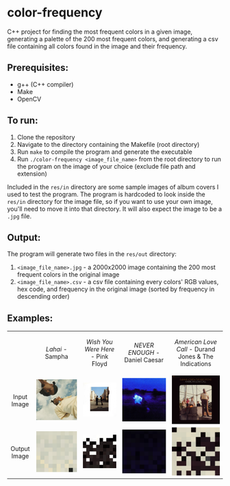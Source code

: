 # color-frequency
C++ project for finding the most frequent colors in a given image, generating a palette of the 200 most frequent colors, and generating a csv file containing all colors found in the image and their frequency.

## Prerequisites:
- g++ (C++ compiler)
- Make
- OpenCV

## To run:
1. Clone the repository
2. Navigate to the directory containing the Makefile (root directory)
3. Run `make` to compile the program and generate the executable
4. Run `./color-frequency <image_file_name>` from the root directory to run the program on the image of your choice (exclude file path and extension)

Included in the `res/in` directory are some sample images of album covers I used to test the program. The program is hardcoded to look inside the `res/in` directory for the image file, so if you want to use your own image, you'll need to move it into that directory. It will also expect the image to be a `.jpg` file.

## Output:
The program will generate two files in the `res/out` directory:
1. `<image_file_name>.jpg` - a 2000x2000 image containing the 200 most frequent colors in the original image
2. `<image_file_name>.csv` - a csv file containing every colors' RGB values, hex code, and frequency in the original image (sorted by frequency in descending order)

## Examples:
<table>
  <tr>
    <td></td>
    <td><p align="center"><i>Lahai</i> - Sampha</p></td>
    <td><p align="center"><i>Wish You Were Here</i> - Pink Floyd</p></td>
    <td><p align="center"><i>NEVER ENOUGH</i> - Daniel Caesar</p></td>
    <td><p align="center"><i>American Love Call</i> - Durand Jones & The Indications</p></td>
  </tr>
  <tr>
    <td><p align="center">Input Image</p></td>
    <td><img src="res/in/lahai.jpg"/></td>
    <td><img src="res/in/wish-you-were-here.jpg"/></td>
    <td><img src="res/in/never-enough.jpg"/></td>
    <td><img src="res/in/american-love-call.jpg"/></td>
  </tr>
  <tr>
    <td><p align="center">Output Image</p></td>
    <td><img src="res/out/lahai.jpg"/></td>
    <td><img src="res/out/wish-you-were-here.jpg"/></td>
    <td><img src="res/out/never-enough.jpg"/></td>
    <td><img src="res/out/american-love-call.jpg"/></td>
  </tr>
</table>
